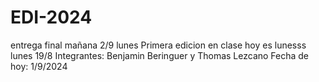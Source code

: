 # EDI-2024
entrega final mañana 2/9 lunes 
Primera edicion en clase
hoy es lunesss
lunes 19/8
Integrantes: Benjamin Beringuer y Thomas Lezcano
Fecha de hoy: 1/9/2024
